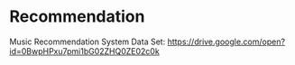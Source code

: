 # Recommendation
Music Recommendation System
Data Set: https://drive.google.com/open?id=0BwpHPxu7pmi1bG02ZHQ0ZE02c0k


